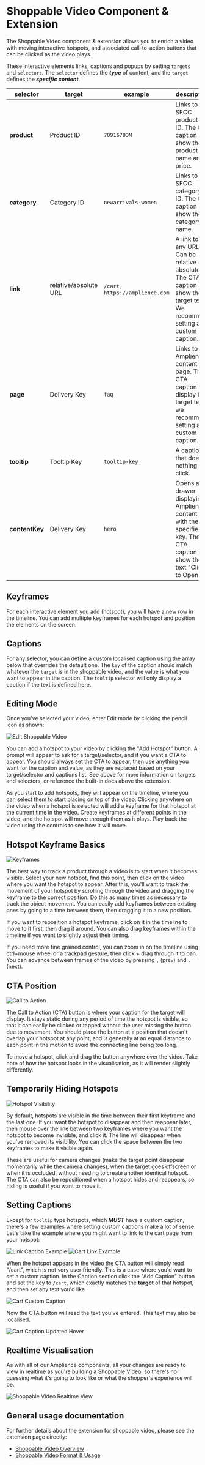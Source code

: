 # Shoppable Video Component & Extension

The Shoppable Video component & extension allows you to enrich a video with moving interactive hotspots, and associated call-to-action buttons that can be clicked as the video plays.

These interactive elements links, captions and popups by setting `targets` and `selectors`. The `selector` defines the ***type*** of content, and the `target` defines the ***specific content***.

| selector  | target    | example   | description   | 
| --------  | ------    | -------   | -----------   |
| **product** | Product ID | `78916783M` | Links to an SFCC product by ID. The CTA caption will show the product name and price.|
| **category** | Category ID | `newarrivals-women` | Links to an SFCC category by ID. The CTA caption will show the category name. |
| **link** | relative/absolute URL | `/cart`, `https://amplience.com` | A link to any URL. Can be relative or absolute. The CTA caption will show the target text. We recommend setting a custom caption. |
| **page** | Delivery Key | `faq` | Links to an Amplience content page. The CTA caption will display the target text, we recommend setting a custom caption. |
| **tooltip** | Tooltip Key | `tooltip-key` | A caption that does nothing on click. |
| **contentKey** | Delivery Key | `hero` | Opens a drawer displaying Amplience content with the specified key. The CTA caption will show the text "Click to Open..." |

## Keyframes
For each interactive element you add (hotspot), you will have a new row in the timeline. You can add multiple keyframes for each hotspot and position the elements on the screen.

## Captions
For any selector, you can define a custom localised caption using the array below that overrides the default one. The `key` of the caption should match whatever the `target` is in the shoppable video, and the value is what you want to appear in the caption. The `tooltip` selector will only display a caption if the text is defined here.

## Editing Mode

Once you've selected your video, enter Edit mode by clicking the pencil icon as shown:

![Edit Shoppable Video](./media/shoppyVideoEdit.png)

You can add a hotspot to your video by clicking the "Add Hotspot" button. A prompt will appear to ask for a target/selector, and if you want a CTA to appear. You should always set the CTA to appear, then use anything you want for the caption and value, as they are replaced based on your target/selector and captions list. See above for more information on targets and selectors, or reference the built-in docs above the extension.

As you start to add hotspots, they will appear on the timeline, where you can select them to start placing on top of the video. Clicking anywhere on the video when a hotspot is selected will add a keyframe for that hotspot at the current time in the video. Create keyframes at different points in the video, and the hotspot will move through them as it plays. Play back the video using the controls to see how it will move. 

## Hotspot Keyframe Basics

![Keyframes](./media/shoppyVideoKeyframes.png)

The best way to track a product through a video is to start when it becomes visible. Select your new hotspot, find this point, then click on the video where you want the hotspot to appear. After this, you'll want to track the movement of your hotspot by scrolling through the video and dragging the keyframe to the correct position. Do this as many times as necessary to track the object movement. You can easily add keyframes between existing ones by going to a time between them, then dragging it to a new position.

If you want to reposition a hotspot keyframe, click on it in the timeline to move to it first, then drag it around. You can also drag keyframes within the timeline if you want to slightly adjust their timing.

If you need more fine grained control, you can zoom in on the timeline using ctrl+mouse wheel or a trackpad gesture, then click + drag through it to pan. You can advance between frames of the video by pressing `,` (prev) and `.` (next).

## CTA Position

![Call to Action](./media/shoppyVideoCta.png)

The Call to Action (CTA) button is where your caption for the target will display. It stays static during any period of time the hotspot is visible, so that it can easily be clicked or tapped without the user missing the button due to movement. You should place the button at a position that doesn't overlap your hotspot at any point, and is generally at an equal distance to each point in the motion to avoid the connecting line being too long.

To move a hotspot, click and drag the button anywhere over the video. Take note of how the hotspot looks in the visualisation, as it will render slightly differently.

## Temporarily Hiding Hotspots

![Hotspot Visibility](./media/shoppyVideoVisibility.png)

By default, hotspots are visible in the time between their first keyframe and the last one. If you want the hotspot to disappear and then reappear later, then mouse over the line between two keyframes where you want the hotspot to become invisible, and click it. The line will disappear when you've removed its visibility. You can click the space between the two keyframes to make it visible again.

These are useful for camera changes (make the target point disappear momentarily while the camera changes), when the target goes offscreen or when it is occluded, without needing to create another identical hotspot. The CTA can also be repositioned when a hotspot hides and reappears, so hiding is useful if you want to move it.

## Setting Captions

Except for `tooltip` type hotspots, which ***MUST*** have a custom caption, there's a few examples where setting custom captions make a lot of sense. Let's take the example where you might want to link to the cart page from your hotspot:

![Link Caption Example](./media/shoppyVideoLink.png)
![Cart Link Example](./media/shoppyVideoCartLink.png)

When the hotspot appears in the video the CTA button will simply read "/cart", which is not very user friendly. This is a case where you'd want to set a custom caption. In the Caption section click the "Add Caption" button and set the key to `/cart`, which exactly matches the **target** of that hotspot, and then set any text you'd like.

![Cart Custom Caption](./media/shoppyVideoCartCaption.png)

Now the CTA button will read the text you've entered. This text may also be localised.

![Cart Caption Updated Hover](./media/shoppyVideoCartComplete.png)

## Realtime Visualisation

As with all of our Amplience components, all your changes are ready to view in realtime as you're building a Shoppable Video, so there's no guessing what it's going to look like or what the shopper's experience will be.

![Shoppable Video Realtime View](./media/shoppyVideoRTV.png)

## General usage documentation
For further details about the extension for shoppable video, please see the extension page directly:
- [Shoppable Video Overview](https://github.com/amplience/dc-extension-shoppable-video/blob/main/README.md)
- [Shoppable Video Format & Usage](https://github.com/amplience/dc-extension-shoppable-video/blob/main/docs/FORMAT-USAGE.md)
